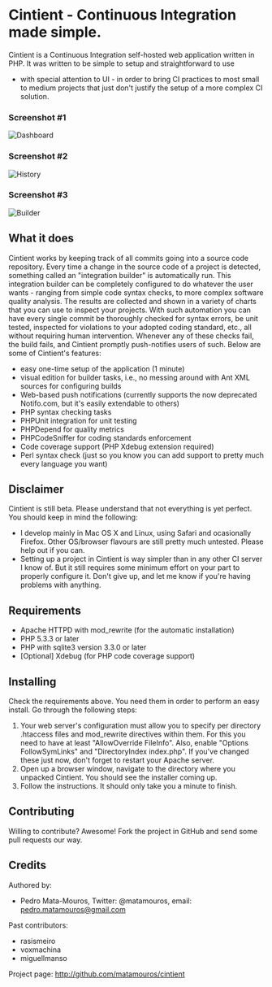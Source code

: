 Cintient - Continuous Integration made simple.
==============================================

Cintient is a Continuous Integration self-hosted web application written
in PHP. It was written to be simple to setup and straightforward to use
- with special attention to UI - in order to bring CI practices to most
small to medium projects that just don't justify the setup of a more
complex CI solution.

### Screenshot #1
![Dashboard](http://c6.quickcachr.fotos.sapo.pt/i/o0a07b51c/9487527_vZqls.png)

### Screenshot #2
![History](https://img.skitch.com/20111114-dcqk93pm7uxnhgqus5gr8utd4y.png)

### Screenshot #3
![Builder](https://img.skitch.com/20111114-kp5edxr8e3umukuc2srkji6nfw.png)

What it does
------------
Cintient works by keeping track of all commits going into a source code
repository. Every time a change in the source code of a project is
detected, something called an "integration builder" is automatically
run. This integration builder can be completely configured to do
whatever the user wants - ranging from simple code syntax checks, to
more complex software quality analysis. The results are collected and
shown in a variety of charts that you can use to inspect your projects.
With such automation you can have every single commit be thoroughly
checked for syntax errors, be unit tested, inspected for violations to
your adopted coding standard, etc., all without requiring human
intervention. Whenever any of these checks fail, the build fails, and
Cintient promptly push-notifies users of such. Below are some of
Cintient's features:

 *  easy one-time setup of the application (1 minute)
 *  visual edition for builder tasks, i.e., no messing around with Ant
    XML sources for configuring builds
 *  Web-based push notifications (currently supports the now deprecated
    Notifo.com, but it's easily extendable to others)
 *  PHP syntax checking tasks
 *  PHPUnit integration for unit testing
 *  PHPDepend for quality metrics
 *  PHPCodeSniffer for coding standards enforcement
 *  Code coverage support (PHP Xdebug extension required)
 *  Perl syntax check (just so you know you can add support to pretty
    much every language you want)
    
Disclaimer
----------
Cintient is still beta. Please understand that not everything is yet
perfect. You should keep in mind the following:

 *  I develop mainly in Mac OS X and Linux, using Safari and ocasionally
    Firefox. Other OS/browser flavours are still pretty much untested.
    Please help out if you can.
 *  Setting up a project in Cintient is way simpler than in any other
    CI server I know of. But it still requires some minimum effort on
    your part to properly configure it. Don't give up, and let me know
    if you're having problems with anything.

Requirements
------------
 *  Apache HTTPD with mod_rewrite (for the automatic installation)
 *  PHP 5.3.3 or later
 *  PHP with sqlite3 version 3.3.0 or later
 *  [Optional] Xdebug (for PHP code coverage support)

Installing
----------
Check the requirements above. You need them in order to perform an easy
install. Go through the following steps:

 1.  Your web server's configuration must allow you to specify per
     directory .htaccess files and mod_rewrite directives within them.
     For this you need to have at least "AllowOverride FileInfo". Also,
     enable "Options FollowSymLinks" and "DirectoryIndex index.php". If
     you've changed these just now, don't forget to restart your Apache
     server. 
 2.  Open up a browser window, navigate to the directory where you
     unpacked Cintient. You should see the installer coming up.
 3.  Follow the instructions. It should only take you a minute to
     finish.

Contributing
------------
Willing to contribute? Awesome! Fork the project in GitHub and send some
pull requests our way.

Credits
-------
Authored by:

 *  Pedro Mata-Mouros,
    Twitter: @matamouros,
    email: pedro.matamouros@gmail.com

Past contributors:

 *  rasismeiro
 *  voxmachina
 *  miguellmanso

Project page: <http://github.com/matamouros/cintient>
